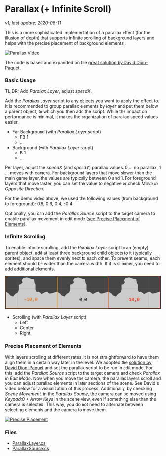 # Parallax (+ Infinite Scroll)

*v1; last update: 2020-08-11*

This is a more sophisticated implementation of a parallax effect (for the illusion of depth) that supports infinite scrolling of background layers and helps with the precise placement of background elements.

[<img width="300" alt="Parallax Video" src="https://img.youtube.com/vi/IRTZdwLeKQo/hqdefault.jpg">](https://youtu.be/IRTZdwLeKQo)



The code is based and expanded on the [great solution by David Dion-Paquet.](https://www.gamasutra.com/blogs/DavidDionPaquet/20140601/218766/Creating_a_parallax_system_in_Unity3D_is_harder_than_it_seems.php)

### Basic Usage

TL;DR: Add *Parallax Layer*, adjust *speedX*.

Add the *Parallax Layer* script to any objects you want to apply the effect to. It is recommended to group parallax elements by *layer* and put them below a parent object, to which you then add the script. While the impact on performance is minimal, it makes the organization of parallax speed values easier.

-   Far Background (with *Parallax Layer* script)
    -   FB 1
    -   ...
-   Background (with *Parallax Layer* script)
    -   B 1
    -   ...

Per layer, adjust the *speedX* (and *speedY*) parallax values. 0 ... no parallax, 1 ... moves with camera. For background layers that move slower than the main game layer, the values are typically between 0 and 1. For foreground layers that move faster, you can set the value to negative or check *Move in Opposite Direction*.

For the demo video above, we used the following values (from background to foreground): 0.8, 0.6, 0.4, -0.4.

Optionally, you can add the *Parallax Source* script to the target camera to enable parallax movement in edit mode ([see Precise Placement of Elements](#Precise-Placement-of-Elements)).

### Infinite Scrolling

To enable infinite scrolling, add the *Parallax Layer* script to an (empty) parent object, add at least three background child objects to it (typically sprites), and space them evenly next to each other. To prevent seams, each element should be wider than the camera width. If it is slimmer, you need to add additional elements. 

![Parallax Infinite Background](../../_RepoImages/2D/ParallaxInfinite.png)
-   Scrolling (with *Parallax Layer* script)
    -   Left
    -   Center
    -   Right

### Precise Placement of Elements

With layers scrolling at different rates, it is not straightforward to have them align them in a certain way later in the level. We adopted the [solution by David Dion-Paquet](https://www.gamasutra.com/blogs/DavidDionPaquet/20140601/218766/Creating_a_parallax_system_in_Unity3D_is_harder_than_it_seems.php) and set the parallax script to be run in edit mode. For this, add the *Parallax Source* script to the target camera and check *Parallax in Edit Mode*. Now when you move the camera, the parallax layers scroll and you can adjust parallax elements in later sections of the scene. See David's video below for a visualization of this process. Additionally, by checking *Scene Movement*, in the *Parallax Source*, the camera can be moved using *Keypad:0 + Arrow Keys* in the scene view, even if something else than the camera is selected. This way, you do not need to alternate between selecting elements and the camera to move them.

[<img width="300" alt="Precise Placement" src="https://img.youtube.com/vi/7Z1JmhLaD0o/maxresdefault.jpg">](https://www.youtube.com/watch?v=7Z1JmhLaD0o)

### Files

-   [ParallaxLayer.cs](ParallaxLayer.cs)
-   [ParallaxSource.cs](ParallaxSource.cs)

